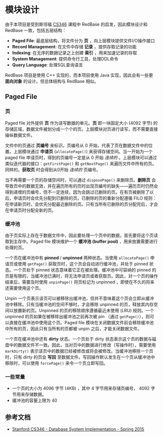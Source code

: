 # 模块设计

由于本项目是受到斯坦福 [CS346][cs346] 课程中 RedBase 的启发，因此模块设计和 RedBase 一致，包括五层结构：

+ **Paged File**: 最底层结构，将文件分为 **页** ，向上层模块提供文件I/O操作接口
+ **Record Management**: 在文件中存储 **记录** ，提供存取记录的功能
+ **Indexing**: 在无序的数据记录之上创建 **索引** ，用来加速记录的存取
+ **System Management**: 提供命令行工具，处理DDL命令
+ **Query Language**: 处理SQL查询语言

RedBase 项目是使用 C++ 实现的，而本项目使用 Java 实现，因此会有一些更 **面向对象** 的设计。但总体结构与 RedBase 相似。

## Paged File

### 页

Paged file 对外提供 **页** 作为读写数据的单元。**页** 即一块固定大小 (4092 字节) 的存储区域，数据文件被划分成一个个的页。上层模块对页进行读写，而不需要直接操纵数据文件。

文件中的页通过 **页编号** 来标识。页编号从 0 开始，代表了页在数据文件中的位置。上层模块通过 **申请页** (`allocatePage()`) 来获得存储空间。当一开始为一个 paged file 申请页时，得到的页编号一定是从 0 开始 _连续的_ 。上层模块可以通过类似迭代器的接口：`getFirstPage()` 和 `getNextPage()` 来遍历文件中所有的页。同样的，**获取页** 时会得到从0开始 _连续的_ 页编号。

当不再需要一个页的存储空间时，可以通过 `disposePage()` 来删除页。**删除页** 会导致页中的数据无效，并在遍历所有的页时出现页编号的缺失——遍历页时仍然会得到递增的页编号，但不一定连续，因为会跳过已删除的页。在有页被删除了以后，申请页时会优先分配到已删除的页。已删除的页的重新分配遵循 FILO 规则：在申请新页时，会优先分配最近删除的页。只有当所有已删除的页分配完后，才会在申请页时分配全新的页。

### 缓冲池

由于页实际上存在于数据文件中，因此要处理一个页中的数据，首先要将这个页读取到主存中。Paged file 模块维护一个 **缓冲池 (buffer pool)** ，用来放置需要进行处理的页。

一个页在缓冲池中有 **pinned** / **unpinned** 两种状态。当使用 `allocatePage()` 申请页或使用 `getPage()` 获取页时，这个页会自动进行缓冲池，并处于 pinned 状态。一个页处于 pinned 状态意味着它正在被处理。缓冲池中可容纳的 pinned 的页是有限的，当缓冲池已满时，将无法申请页或者获取页。因此，对一个页的操作结束后，需要及时使用 `unpinPage()` 将页标记为 unpinned ，即使在不久的将来还需要使用这个页。

Unpin 一个页表示该页可以被移除出缓冲池，但并不意味着这个页会立即从缓冲池中移除。只有当缓冲池的空间不够时，才会移除 unpinned 的页，释放其内存空间以放置新的页。Unpinned 的页的移除顺序遵循最近未使用 (LRU) 规则。一个 unpinned 的页如果在被移除出缓冲池之前再次被 pin （通过 `getPage()`），则可以直接在缓冲池中使用这个页。Paged file 模块在关闭数据文件前会移除缓冲池中所有的页，因此只有当所有的页都被 unpin 之后，才能关闭数据文件。

一个页在缓冲池中还有 **dirty** 状态。一个页处于 dirty 状态表示这个页的数据与磁盘中的数据文件不一致。因此，当对页中的数据进行修改（写操作时），需要使用 `markDirty()` 表示该页中的数据已经被修改或将会被修改。当缓冲池移除一个页时，只有 dirty 的页会 **写回** 至数据文件。写回操作默认发生在一个页从缓冲池中移除时，可以使用 `forcePage()` 来令一个页立即写回。

### 一些常量

+ 一个页的大小为 4096 字节 (4KB) ，其中 4 字节用来存储页编号， 4092 字节用来存储数据。
+ 缓冲池的容量上限为 40

## 参考文档

+ [Stanford CS346 - Database System Implementation - Spring 2015][cs346]

[cs346]: https://web.stanford.edu/class/cs346/2015/
